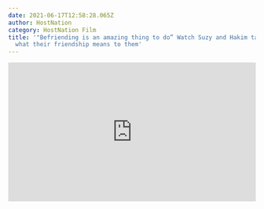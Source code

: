 ```yaml
---
date: 2021-06-17T12:58:28.065Z
author: HostNation
category: HostNation Film
title: '"Befriending is an amazing thing to do” Watch Suzy and Hakim talk about
  what their friendship means to them'
---
```

<div style="max-width:600px;margin:0 auto"><div style="position:relative;padding-bottom:56.25%"><iframe src="https://player.vimeo.com/video/309771300?title=0&amp;byline=0&amp;portrait=0" frameBorder="0" allowfullscreen="" style="position:absolute;top:0;left:0;width:100%;height:100%"></iframe></div></div>